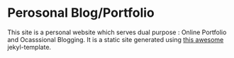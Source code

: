 # Perosonal Blog/Portfolio

This site is a personal website which serves dual purpose : Online Portfolio and Ocasssional Blogging. It is a static site generated using [this awesome](https://github.com/daattali/beautiful-jekyll)  jekyl-template.
